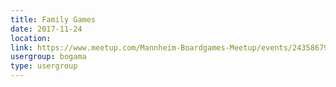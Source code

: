 ```yaml
---
title: Family Games
date: 2017-11-24
location: 
link: https://www.meetup.com/Mannheim-Boardgames-Meetup/events/243586792/
usergroup: bogama
type: usergroup
---
```

